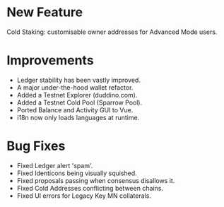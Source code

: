 # New Feature
Cold Staking: customisable owner addresses for Advanced Mode users.

# Improvements
- Ledger stability has been vastly improved.
- A major under-the-hood wallet refactor.
- Added a Testnet Explorer (duddino.com).
- Added a Testnet Cold Pool (Sparrow Pool).
- Ported Balance and Activity GUI to Vue.
- i18n now only loads languages at runtime.

# Bug Fixes
- Fixed Ledger alert 'spam'.
- Fixed Identicons being visually squished.
- Fixed proposals passing when consensus disallows it.
- Fixed Cold Addresses conflicting between chains.
- Fixed UI errors for Legacy Key MN collaterals.